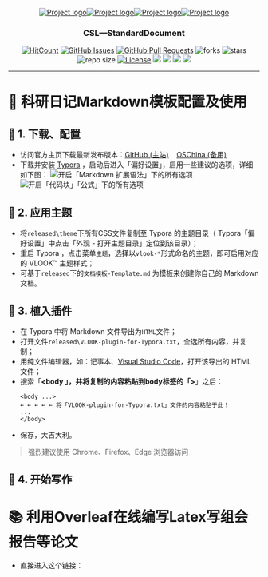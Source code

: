 <p align="center">
  <a href="" rel="noopener">
 <img src="https://blog-1259799643.cos.ap-shanghai.myqcloud.com/2020-07-01-1.png" alt="Project logo"><img src="https://blog-1259799643.cos.ap-shanghai.myqcloud.com/2020-07-01-2.png" alt="Project logo"><img src="https://blog-1259799643.cos.ap-shanghai.myqcloud.com/2020-07-01-3.png" alt="Project logo"><img src="https://blog-1259799643.cos.ap-shanghai.myqcloud.com/2020-07-01-4.png" alt="Project logo"></a>
</p>

<h3 align="center">CSL—StandardDocument</h3>

<div align="center">

[![HitCount](http://hits.dwyl.com/CyberspaceSecurityLabSoochowUniversity/SoochowUniversity_CyberspaceSecurityLab_Document.svg)](http://hits.dwyl.com/CyberspaceSecurityLabSoochowUniversity/SoochowUniversity_CyberspaceSecurityLab_Document)
[![GitHub Issues](https://img.shields.io/github/issues/CyberspaceSecurityLabSoochowUniversity/SoochowUniversity_CyberspaceSecurityLab_Document.svg)](https://github.com/CyberspaceSecurityLabSoochowUniversity/SoochowUniversity_CyberspaceSecurityLab_Document)
[![GitHub Pull Requests](https://img.shields.io/github/issues-pr/CyberspaceSecurityLabSoochowUniversity/SoochowUniversity_CyberspaceSecurityLab_Document.svg)](https://github.com/CyberspaceSecurityLabSoochowUniversity/SoochowUniversity_CyberspaceSecurityLab_Document/pulls)
![forks](https://img.shields.io/github/forks/CyberspaceSecurityLabSoochowUniversity/SoochowUniversity_CyberspaceSecurityLab_Document)
![stars](	https://img.shields.io/github/stars/CyberspaceSecurityLabSoochowUniversity/SoochowUniversity_CyberspaceSecurityLab_Document)
![repo size](https://img.shields.io/github/repo-size/CyberspaceSecurityLabSoochowUniversity/SoochowUniversity_CyberspaceSecurityLab_Document)
[![License](https://img.shields.io/badge/license-MIT-blue.svg)](/LICENSE)
![](https://img.shields.io/badge/docs-99%25-ff69b4)
![](https://img.shields.io/badge/downloads-666-orange)
![](https://img.shields.io/badge/release-v1.0-yellow)
![](https://img.shields.io/youtube/likes/ioNng23DkIM?style=flat-square&withDislikes)
</div>

---


# 📄 科研日记Markdown模板配置及使用

## 📕 1. 下载、配置

- 访问官方主页下载最新发布版本：[GitHub (主站)](https://github.com/MadMaxChow/VLOOK/releases)&nbsp;&nbsp;&nbsp;&nbsp;[OSChina (备用)](https://www.oschina.net/p/vlook)
- 下载并安装 [Typora](https://www.typora.io) ，启动后进入「偏好设置」，启用一些建议的选项，详细如下图：
![开启「Markdown 扩展语法」下的所有选项](https://tva1.sinaimg.cn/large/006tNbRwgy1ganwt7vwlaj31540cita9.jpg)
![开启「代码块」「公式」下的所有选项](https://tva1.sinaimg.cn/large/006tNbRwgy1ganwt7l785j315k0fuwg4.jpg)

## 📗 2. 应用主题

+ 将`released\theme`下所有CSS文件复制至 Typora 的主题目录（ Typora「偏好设置」中点击「外观 - 打开主题目录」定位到该目录）；
+ 重启 Typora ，点击菜单`主题`，选择以`vlook-*`形式命名的主题，即可启用对应的 VLOOK™ 主题样式；
+ 可基于`released`下的`文档模板-Template.md` 为模板来创建你自己的 Markdown 文档。

## 📘 3. 植入插件

+ 在 Typora 中将 Markdown 文件导出为`HTML`文件；
+ 打开文件`released\VLOOK-plugin-for-Typora.txt`，全选所有内容，并复制；
+ 用纯文件编辑器，如：记事本、[Visual Studio Code](https://code.visualstudio.com/)，打开该导出的 HTML 文件；
+ 搜索「**<body **」，并将复制的内容粘贴到body标签的「**>**」之后：
  ```
  <body ...>
  ← ← ← ← ← 将「VLOOK-plugin-for-Typora.txt」文件的内容粘贴于此！
  ...
  </body>
  ```
+ 保存，大吉大利。

> 强烈建议使用 Chrome、Firefox、Edge 浏览器访问

## 📘 4. 开始写作


# 📚 利用Overleaf在线编写Latex写组会报告等论文

- 直接进入这个链接：

